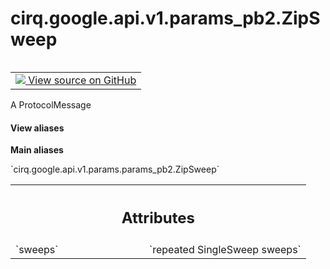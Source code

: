 <div itemscope itemtype="http://developers.google.com/ReferenceObject">
<meta itemprop="name" content="cirq.google.api.v1.params_pb2.ZipSweep" />
<meta itemprop="path" content="Stable" />
</div>

# cirq.google.api.v1.params_pb2.ZipSweep

<!-- Insert buttons and diff -->

<table class="tfo-notebook-buttons tfo-api" align="left">

<td>
  <a target="_blank" href="https://github.com/quantumlib/cirq/tree/master/cirq/google/api/v1/params.proto">
    <img src="https://www.tensorflow.org/images/GitHub-Mark-32px.png" />
    View source on GitHub
  </a>
</td>
</table>



A ProtocolMessage

<section class="expandable">
  <h4 class="showalways">View aliases</h4>
  <p>
<b>Main aliases</b>
<p>`cirq.google.api.v1.params.params_pb2.ZipSweep`</p>
</p>
</section>

<!-- Placeholder for "Used in" -->




<!-- Tabular view -->
 <table class="responsive fixed orange">
<colgroup><col width="214px"><col></colgroup>
<tr><th colspan="2"><h2 class="add-link">Attributes</h2></th></tr>

<tr>
<td>
`sweeps`
</td>
<td>
`repeated SingleSweep sweeps`
</td>
</tr>
</table>



